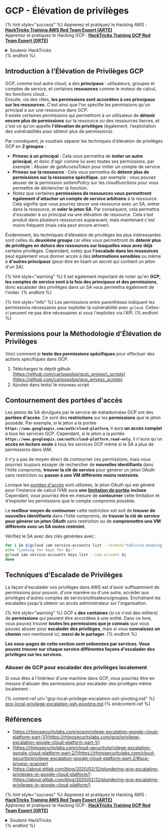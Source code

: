 # GCP - Élévation de privilèges

{% hint style="success" %}
Apprenez et pratiquez le Hacking AWS :<img src="../../../.gitbook/assets/image (1) (1) (1).png" alt="" data-size="line">[**HackTricks Training AWS Red Team Expert (ARTE)**](https://training.hacktricks.xyz/courses/arte)<img src="../../../.gitbook/assets/image (1) (1) (1).png" alt="" data-size="line">\
Apprenez et pratiquez le Hacking GCP : <img src="../../../.gitbook/assets/image (2).png" alt="" data-size="line">[**HackTricks Training GCP Red Team Expert (GRTE)**<img src="../../../.gitbook/assets/image (2).png" alt="" data-size="line">](https://training.hacktricks.xyz/courses/grte)

<details>

<summary>Soutenir HackTricks</summary>

* Consultez les [**plans d'abonnement**](https://github.com/sponsors/carlospolop) !
* **Rejoignez le** 💬 [**groupe Discord**](https://discord.gg/hRep4RUj7f) ou le [**groupe telegram**](https://t.me/peass) ou **suivez-nous sur** **Twitter** 🐦 [**@hacktricks\_live**](https://twitter.com/hacktricks_live)**.**
* **Partagez des astuces de hacking en soumettant des PRs aux** [**HackTricks**](https://github.com/carlospolop/hacktricks) et [**HackTricks Cloud**](https://github.com/carlospolop/hacktricks-cloud) dépôts github.

</details>
{% endhint %}

## Introduction à l'Élévation de Privilèges GCP <a href="#introduction-to-gcp-privilege-escalation" id="introduction-to-gcp-privilege-escalation"></a>

GCP, comme tout autre cloud, a des **principaux** : utilisateurs, groupes et comptes de service, et certaines **ressources** comme le moteur de calcul, les fonctions cloud…\
Ensuite, via des rôles, **les permissions sont accordées à ces principaux sur les ressources**. C'est ainsi que l'on spécifie les permissions qu'un principal a sur une ressource dans GCP.\
Il existe certaines permissions qui permettront à un utilisateur de **détenir encore plus de permissions** sur la ressource ou des ressources tierces, et c'est ce qu'on appelle **l'élévation de privilèges** (également, l'exploitation des vulnérabilités pour obtenir plus de permissions).

Par conséquent, je voudrais séparer les techniques d'élévation de privilèges GCP en **2 groupes** :

* **Privesc à un principal** : Cela vous permettra de **imiter un autre principal**, et donc d'agir comme lui avec toutes ses permissions. par exemple : Abuser de _getAccessToken_ pour imiter un compte de service.
* **Privesc sur la ressource** : Cela vous permettra de **détenir plus de permissions sur la ressource spécifique**. par exemple : vous pouvez abuser de la permission _setIamPolicy_ sur les cloudfunctions pour vous permettre de déclencher la fonction.
* Notez que certaines **permissions de ressources vous permettront également d'attacher un compte de service arbitraire** à la ressource. Cela signifie que vous pourrez lancer une ressource avec un SA, entrer dans la ressource, et **voler le jeton SA**. Par conséquent, cela permettra d'escalader à un principal via une élévation de ressource. Cela s'est produit dans plusieurs ressources auparavant, mais maintenant c'est moins fréquent (mais cela peut encore arriver).

Évidemment, les techniques d'élévation de privilèges les plus intéressantes sont celles du **deuxième groupe** car elles vous permettront de **détenir plus de privilèges en dehors des ressources sur lesquelles vous avez déjà** certains privilèges. Cependant, notez que **l'escalade dans les ressources** peut également vous donner accès à des **informations sensibles** ou même à **d'autres principaux** (peut-être en lisant un secret qui contient un jeton d'un SA).

{% hint style="warning" %}
Il est également important de noter qu'en **GCP, les comptes de service sont à la fois des principaux et des permissions**, donc escalader des privilèges dans un SA vous permettra également de l'imiter.
{% endhint %}

{% hint style="info" %}
Les permissions entre parenthèses indiquent les permissions nécessaires pour exploiter la vulnérabilité avec `gcloud`. Celles-ci peuvent ne pas être nécessaires si vous l'exploitez via l'API.
{% endhint %}

## Permissions pour la Méthodologie d'Élévation de Privilèges

Voici comment je **teste des permissions spécifiques** pour effectuer des actions spécifiques dans GCP.

1. Téléchargez le dépôt github [https://github.com/carlospolop/gcp\_privesc\_scripts](https://github.com/carlospolop/gcp_privesc_scripts)
2. Ajoutez dans tests/ le nouveau script

## Contournement des portées d'accès <a href="#bypassing-access-scopes" id="bypassing-access-scopes"></a>

Les jetons de SA divulgués par le service de métadonnées GCP ont des **portées d'accès**. Ce sont des **restrictions** sur les **permissions** que le jeton possède. Par exemple, si le jeton a la portée **`https://www.googleapis.com/auth/cloud-platform`**, il aura **un accès complet** à tous les services GCP. Cependant, si le jeton a la portée **`https://www.googleapis.com/auth/cloud-platform.read-only`**, il n'aura qu'un **accès en lecture seule** à tous les services GCP même si le SA a plus de permissions dans IAM.

Il n'y a pas de moyen direct de contourner ces permissions, mais vous pourriez toujours essayer de rechercher de **nouvelles identifiants** dans l'hôte compromis, **trouver la clé de service** pour générer un jeton OAuth sans restriction ou **passer à une VM différente moins restreinte**.

Lorsque les [portées d'accès](https://cloud.google.com/compute/docs/access/service-accounts#accesscopesiam) sont utilisées, le jeton OAuth qui est généré pour l'instance de calcul (VM) aura **une** [**limitation de portée**](https://oauth.net/2/scope/) **incluse**. Cependant, vous pourriez être en mesure de **contourner** cette limitation et d'exploiter les permissions que le compte compromis possède.

Le **meilleur moyen de contourner** cette restriction est soit de **trouver de nouvelles identifiants** dans l'hôte compromis, de **trouver la clé de service pour générer un jeton OAuth** sans restriction ou de **compromettre une VM différente avec un SA moins restreint**.

Vérifiez le SA avec des clés générées avec :
```bash
for i in $(gcloud iam service-accounts list --format="table[no-heading](email)"); do
echo "Looking for keys for $i:"
gcloud iam service-accounts keys list --iam-account $i
done
```
## Techniques d'Escalade de Privilèges

La façon d'escalader vos privilèges dans AWS est d'avoir suffisamment de permissions pour pouvoir, d'une manière ou d'une autre, accéder aux privilèges d'autres comptes de service/utilisateurs/groupes. Enchaînant les escalades jusqu'à obtenir un accès administrateur sur l'organisation.

{% hint style="warning" %}
GCP a **des centaines** (si ce n'est des milliers) de **permissions** qui peuvent être accordées à une entité. Dans ce livre, vous pouvez trouver **toutes les permissions que je connais** que vous pouvez abuser pour **escalader des privilèges**, mais si vous **connaissez un chemin** non mentionné ici, **merci de le partager**.
{% endhint %}

**Les sous-pages de cette section sont ordonnées par services. Vous pouvez trouver sur chaque service différentes façons d'escalader des privilèges sur les services.**

### Abuser de GCP pour escalader des privilèges localement

Si vous êtes à l'intérieur d'une machine dans GCP, vous pourriez être en mesure d'abuser des permissions pour escalader des privilèges même localement :

{% content-ref url="gcp-local-privilege-escalation-ssh-pivoting.md" %}
[gcp-local-privilege-escalation-ssh-pivoting.md](gcp-local-privilege-escalation-ssh-pivoting.md)
{% endcontent-ref %}

## Références

* [https://rhinosecuritylabs.com/gcp/privilege-escalation-google-cloud-platform-part-1/](https://rhinosecuritylabs.com/gcp/privilege-escalation-google-cloud-platform-part-1/)
* [https://rhinosecuritylabs.com/cloud-security/privilege-escalation-google-cloud-platform-part-2/](https://rhinosecuritylabs.com/cloud-security/privilege-escalation-google-cloud-platform-part-2/#gcp-privesc-scanner)
* [https://about.gitlab.com/blog/2020/02/12/plundering-gcp-escalating-privileges-in-google-cloud-platform/](https://about.gitlab.com/blog/2020/02/12/plundering-gcp-escalating-privileges-in-google-cloud-platform/)

{% hint style="success" %}
Apprenez et pratiquez le Hacking AWS :<img src="../../../.gitbook/assets/image (1) (1) (1).png" alt="" data-size="line">[**HackTricks Training AWS Red Team Expert (ARTE)**](https://training.hacktricks.xyz/courses/arte)<img src="../../../.gitbook/assets/image (1) (1) (1).png" alt="" data-size="line">\
Apprenez et pratiquez le Hacking GCP : <img src="../../../.gitbook/assets/image (2).png" alt="" data-size="line">[**HackTricks Training GCP Red Team Expert (GRTE)**<img src="../../../.gitbook/assets/image (2).png" alt="" data-size="line">](https://training.hacktricks.xyz/courses/grte)

<details>

<summary>Soutenir HackTricks</summary>

* Vérifiez les [**plans d'abonnement**](https://github.com/sponsors/carlospolop) !
* **Rejoignez le** 💬 [**groupe Discord**](https://discord.gg/hRep4RUj7f) ou le [**groupe telegram**](https://t.me/peass) ou **suivez-nous sur** **Twitter** 🐦 [**@hacktricks\_live**](https://twitter.com/hacktricks_live)**.**
* **Partagez des astuces de hacking en soumettant des PRs aux** [**HackTricks**](https://github.com/carlospolop/hacktricks) et [**HackTricks Cloud**](https://github.com/carlospolop/hacktricks-cloud) dépôts github.

</details>
{% endhint %}
